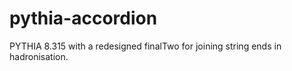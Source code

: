 # pythia-accordion
PYTHIA 8.315 with a redesigned finalTwo for joining string ends in hadronisation.
